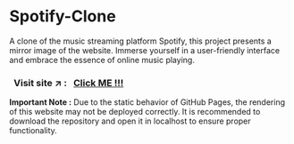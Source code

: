 # Spotify-Clone


A clone of the music streaming platform Spotify, this project presents a mirror image of the website. Immerse yourself in a user-friendly interface and embrace the essence of online music playing.


### &nbsp; Visit site :arrow_upper_right: : &nbsp; [Click ME !!!](https://sahil-s-i.github.io/Spotify-Clone/)



**Important Note :** Due to the static behavior of GitHub Pages, the rendering of this website may not be deployed correctly. It is recommended to download the repository and open it in localhost to ensure proper functionality.
